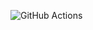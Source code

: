 ![GitHub Actions](https://github.com/luuranko/ohtu-2020-viikko1/workflows/Java%20CI%20with%20Gradle/badge.svg)
